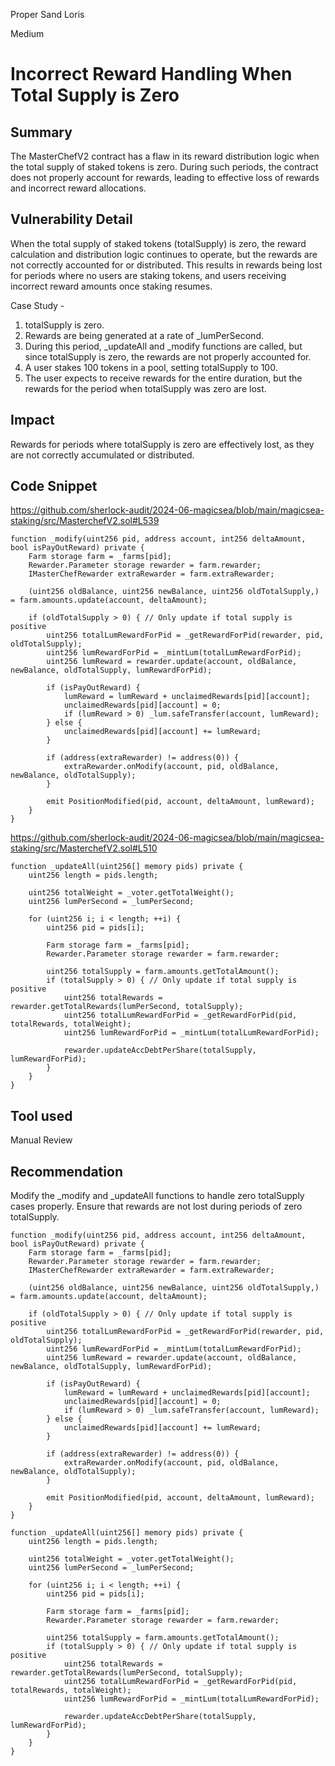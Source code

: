Proper Sand Loris

Medium

# Incorrect Reward Handling When Total Supply is Zero

## Summary

The MasterChefV2 contract has a flaw in its reward distribution logic when the total supply of staked tokens is zero. During such periods, the contract does not properly account for rewards, leading to effective loss of rewards and incorrect reward allocations.

## Vulnerability Detail

When the total supply of staked tokens (totalSupply) is zero, the reward calculation and distribution logic continues to operate, but the rewards are not correctly accounted for or distributed. This results in rewards being lost for periods where no users are staking tokens, and users receiving incorrect reward amounts once staking resumes.

Case Study - 

1. totalSupply is zero.
2. Rewards are being generated at a rate of _lumPerSecond.
3. During this period, _updateAll and _modify functions are called, but since totalSupply is zero, the rewards are not properly accounted for.
4. A user stakes 100 tokens in a pool, setting totalSupply to 100.
5. The user expects to receive rewards for the entire duration, but the rewards for the period when totalSupply was zero are lost.

## Impact

Rewards for periods where totalSupply is zero are effectively lost, as they are not correctly accumulated or distributed.

## Code Snippet
https://github.com/sherlock-audit/2024-06-magicsea/blob/main/magicsea-staking/src/MasterchefV2.sol#L539
```solidity
function _modify(uint256 pid, address account, int256 deltaAmount, bool isPayOutReward) private {
    Farm storage farm = _farms[pid];
    Rewarder.Parameter storage rewarder = farm.rewarder;
    IMasterChefRewarder extraRewarder = farm.extraRewarder;

    (uint256 oldBalance, uint256 newBalance, uint256 oldTotalSupply,) = farm.amounts.update(account, deltaAmount);

    if (oldTotalSupply > 0) { // Only update if total supply is positive
        uint256 totalLumRewardForPid = _getRewardForPid(rewarder, pid, oldTotalSupply);
        uint256 lumRewardForPid = _mintLum(totalLumRewardForPid);
        uint256 lumReward = rewarder.update(account, oldBalance, newBalance, oldTotalSupply, lumRewardForPid);

        if (isPayOutReward) {
            lumReward = lumReward + unclaimedRewards[pid][account];
            unclaimedRewards[pid][account] = 0;
            if (lumReward > 0) _lum.safeTransfer(account, lumReward);
        } else {
            unclaimedRewards[pid][account] += lumReward;
        }

        if (address(extraRewarder) != address(0)) {
            extraRewarder.onModify(account, pid, oldBalance, newBalance, oldTotalSupply);
        }

        emit PositionModified(pid, account, deltaAmount, lumReward);
    }
}
```
https://github.com/sherlock-audit/2024-06-magicsea/blob/main/magicsea-staking/src/MasterchefV2.sol#L510
```solidity
function _updateAll(uint256[] memory pids) private {
    uint256 length = pids.length;

    uint256 totalWeight = _voter.getTotalWeight();
    uint256 lumPerSecond = _lumPerSecond;

    for (uint256 i; i < length; ++i) {
        uint256 pid = pids[i];

        Farm storage farm = _farms[pid];
        Rewarder.Parameter storage rewarder = farm.rewarder;

        uint256 totalSupply = farm.amounts.getTotalAmount();
        if (totalSupply > 0) { // Only update if total supply is positive
            uint256 totalRewards = rewarder.getTotalRewards(lumPerSecond, totalSupply);
            uint256 totalLumRewardForPid = _getRewardForPid(pid, totalRewards, totalWeight);
            uint256 lumRewardForPid = _mintLum(totalLumRewardForPid);

            rewarder.updateAccDebtPerShare(totalSupply, lumRewardForPid);
        }
    }
}
```
## Tool used

Manual Review

## Recommendation

Modify the _modify and _updateAll functions to handle zero totalSupply cases properly. Ensure that rewards are not lost during periods of zero totalSupply.

```solidity
function _modify(uint256 pid, address account, int256 deltaAmount, bool isPayOutReward) private {
    Farm storage farm = _farms[pid];
    Rewarder.Parameter storage rewarder = farm.rewarder;
    IMasterChefRewarder extraRewarder = farm.extraRewarder;

    (uint256 oldBalance, uint256 newBalance, uint256 oldTotalSupply,) = farm.amounts.update(account, deltaAmount);

    if (oldTotalSupply > 0) { // Only update if total supply is positive
        uint256 totalLumRewardForPid = _getRewardForPid(rewarder, pid, oldTotalSupply);
        uint256 lumRewardForPid = _mintLum(totalLumRewardForPid);
        uint256 lumReward = rewarder.update(account, oldBalance, newBalance, oldTotalSupply, lumRewardForPid);

        if (isPayOutReward) {
            lumReward = lumReward + unclaimedRewards[pid][account];
            unclaimedRewards[pid][account] = 0;
            if (lumReward > 0) _lum.safeTransfer(account, lumReward);
        } else {
            unclaimedRewards[pid][account] += lumReward;
        }

        if (address(extraRewarder) != address(0)) {
            extraRewarder.onModify(account, pid, oldBalance, newBalance, oldTotalSupply);
        }

        emit PositionModified(pid, account, deltaAmount, lumReward);
    }
}
```

```solidity
function _updateAll(uint256[] memory pids) private {
    uint256 length = pids.length;

    uint256 totalWeight = _voter.getTotalWeight();
    uint256 lumPerSecond = _lumPerSecond;

    for (uint256 i; i < length; ++i) {
        uint256 pid = pids[i];

        Farm storage farm = _farms[pid];
        Rewarder.Parameter storage rewarder = farm.rewarder;

        uint256 totalSupply = farm.amounts.getTotalAmount();
        if (totalSupply > 0) { // Only update if total supply is positive
            uint256 totalRewards = rewarder.getTotalRewards(lumPerSecond, totalSupply);
            uint256 totalLumRewardForPid = _getRewardForPid(pid, totalRewards, totalWeight);
            uint256 lumRewardForPid = _mintLum(totalLumRewardForPid);

            rewarder.updateAccDebtPerShare(totalSupply, lumRewardForPid);
        }
    }
}
```
